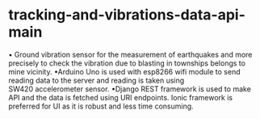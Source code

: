 # tracking-and-vibrations-data-api-main
• Ground vibration sensor for the measurement of earthquakes and more precisely to check the vibration due to blasting in townships belongs to mine vicinity. 
•Arduino Uno is used with esp8266 wifi module to send reading data to the server and reading is taken using    
SW420 accelerometer sensor. •Django REST framework is used to make API and the data is fetched using URI endpoints. 
Ionic framework is preferred for UI as it is robust and less time consuming.
